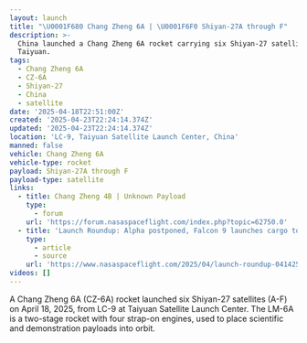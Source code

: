 ```yaml
---
layout: launch
title: "\U0001F680 Chang Zheng 6A | \U0001F6F0 Shiyan-27A through F"
description: >-
  China launched a Chang Zheng 6A rocket carrying six Shiyan-27 satellites from
  Taiyuan.
tags:
  - Chang Zheng 6A
  - CZ-6A
  - Shiyan-27
  - China
  - satellite
date: '2025-04-18T22:51:00Z'
created: '2025-04-23T22:24:14.374Z'
updated: '2025-04-23T22:24:14.374Z'
location: 'LC-9, Taiyuan Satellite Launch Center, China'
manned: false
vehicle: Chang Zheng 6A
vehicle-type: rocket
payload: Shiyan-27A through F
payload-type: satellite
links:
  - title: Chang Zheng 4B | Unknown Payload
    type:
      - forum
    url: 'https://forum.nasaspaceflight.com/index.php?topic=62750.0'
  - title: 'Launch Roundup: Alpha postponed, Falcon 9 launches cargo to ISS'
    type:
      - article
      - source
    url: 'https://www.nasaspaceflight.com/2025/04/launch-roundup-041425/'
videos: []
---
```

A Chang Zheng 6A (CZ-6A) rocket launched six Shiyan-27 satellites (A-F) on April 18, 2025, from LC-9 at Taiyuan Satellite Launch Center. The LM-6A is a two-stage rocket with four strap-on engines, used to place scientific and demonstration payloads into orbit.
